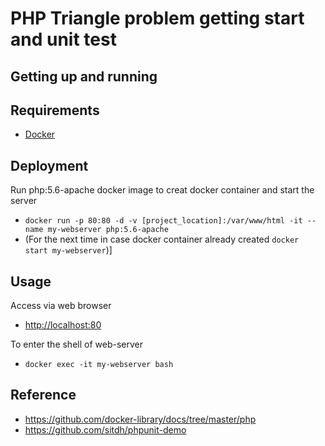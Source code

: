 # PHP Triangle problem getting start and unit test

Getting up and running
------------------------

## Requirements

- [Docker](https://www.docker.com/)


Deployment
------------

Run php:5.6-apache docker image to creat docker container and start the server
- `docker run -p 80:80 -d -v [project_location]:/var/www/html -it --name my-webserver php:5.6-apache`
- (For the next time in case docker container already created `docker start my-webserver`)]


Usage
-------

Access via web browser
- [http://localhost:80](http://localhost:80)

To enter the shell of web-server
- `docker exec -it my-webserver bash`


Reference
-----------
- https://github.com/docker-library/docs/tree/master/php
- https://github.com/sitdh/phpunit-demo
